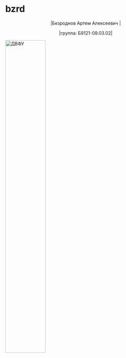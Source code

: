 # bzrd
<head>
<p align="center"> |Безроднов Артем Алексеевич |</p>
<p align="center"> |группа: Б9121-09.03.02| </p>
</head>
  <body>
 <img src="image.html" width="50%" height="50%" alt="ДВФУ"
    </body>
